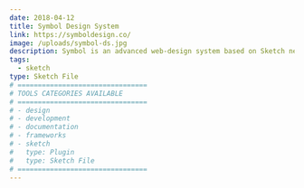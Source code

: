 ```yaml
---
date: 2018-04-12
title: Symbol Design System
link: https://symboldesign.co/
image: /uploads/symbol-ds.jpg
description: Symbol is an advanced web-design system based on Sketch nested symbols. Every component can be easily customized via overrides.
tags:
  - sketch
type: Sketch File
# ================================
# TOOLS CATEGORIES AVAILABLE
# ================================
# - design
# - development
# - documentation
# - frameworks
# - sketch
#   type: Plugin
#   type: Sketch File
# ================================
---
```

